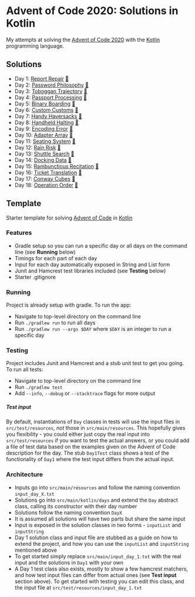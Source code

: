 # Advent of Code 2020: Solutions in Kotlin

My attempts at solving the [Advent of Code 2020](https://adventofcode.com/2020) with
the [Kotlin](https://kotlinlang.org/)
programming language.

## Solutions

- Day 1: [Report Repair](https://adventofcode.com/2020/day/1) [🙌](https://github.com/andilau/advent-of-code-2020/blob/main/src/main/kotlin/days/Day1.kt)
- Day 2: [Password Philosophy](https://adventofcode.com/2020/day/2) [🙌](https://github.com/andilau/advent-of-code-2020/blob/main/src/main/kotlin/days/Day2.kt)
- Day 3: [Toboggan Trajectory](https://adventofcode.com/2020/day/3) [🙌](https://github.com/andilau/advent-of-code-2020/blob/main/src/main/kotlin/days/Day3.kt)
- Day 4: [Passport Processing](https://adventofcode.com/2020/day/4) [🙌](https://github.com/andilau/advent-of-code-2020/blob/main/src/main/kotlin/days/Day4.kt)
- Day 5: [Binary Boarding](https://adventofcode.com/2020/day/5) [🙌](https://github.com/andilau/advent-of-code-2020/blob/main/src/main/kotlin/days/Day5.kt)
- Day 6: [Custom Customs](https://adventofcode.com/2020/day/6) [🙌](https://github.com/andilau/advent-of-code-2020/blob/main/src/main/kotlin/days/Day6.kt)
- Day 7: [Handy Haversacks](https://adventofcode.com/2020/day/7) [🙌](https://github.com/andilau/advent-of-code-2020/blob/main/src/main/kotlin/days/Day7.kt)
- Day 8: [Handheld Halting](https://adventofcode.com/2020/day/8)  [🤩](https://github.com/andilau/advent-of-code-2020/blob/main/src/main/kotlin/days/Day8.kt)
- Day 9: [Encoding Error](https://adventofcode.com/2020/day/9) [🤩](https://github.com/andilau/advent-of-code-2020/blob/main/src/main/kotlin/days/Day9.kt)
- Day 10: [Adapter Array](https://adventofcode.com/2020/day/10) [🤩](https://github.com/andilau/advent-of-code-2020/blob/main/src/main/kotlin/days/Day10.kt)
- Day 11: [Seating System](https://adventofcode.com/2020/day/11) [🤩](https://github.com/andilau/advent-of-code-2020/blob/main/src/main/kotlin/days/Day11.kt)
- Day 12: [Rain Risk](https://adventofcode.com/2020/day/12) [🙌](https://github.com/andilau/advent-of-code-2020/blob/main/src/main/kotlin/days/Day12.kt)
- Day 13: [Shuttle Search](https://adventofcode.com/2020/day/13) [🤩](https://github.com/andilau/advent-of-code-2020/blob/main/src/main/kotlin/days/Day13.kt)
- Day 14: [Docking Data](https://adventofcode.com/2020/day/14) [🤩](https://github.com/andilau/advent-of-code-2020/blob/main/src/main/kotlin/days/Day14.kt)
- Day 15: [Rambunctious Recitation](https://adventofcode.com/2020/day/15) [🙌](https://github.com/andilau/advent-of-code-2020/blob/main/src/main/kotlin/days/Day15.kt)
- Day 16: [Ticket Translation](https://adventofcode.com/2020/day/16) [🤩](https://github.com/andilau/advent-of-code-2020/blob/main/src/main/kotlin/days/Day16.kt)
- Day 17: [Conway Cubes](https://adventofcode.com/2020/day/17) [🤩](https://github.com/andilau/advent-of-code-2020/blob/main/src/main/kotlin/days/Day17.kt)
- Day 18: [Operation Order](https://adventofcode.com/2020/day/18) [🤩](https://github.com/andilau/advent-of-code-2020/blob/main/src/main/kotlin/days/Day18.kt)

## Template

Starter template for solving [Advent of Code](https://adventofcode.com) in [Kotlin](https://kotlinlang.org/)

### Features

* Gradle setup so you can run a specific day or all days on the command line (see **Running** below)
* Timings for each part of each day
* Input for each day automatically exposed in String and List form
* Junit and Hamcrest test libraries included (see **Testing** below)
* Starter .gitignore

### Running

Project is already setup with gradle. To run the app:

* Navigate to top-level directory on the command line
* Run `./gradlew run` to run all days
* Run `./gradlew run --args $DAY` where `$DAY` is an integer to run a specific day

### Testing

Project includes Junit and Hamcrest and a stub unit test to get you going. To run all tests:

* Navigate to top-level directory on the command line
* Run `./gradlew test`
* Add `--info`, `--debug` or `--stacktrace` flags for more output

##### Test input

By default, instantiations of `Day` classes in tests will use the input files in `src/test/resources`, _not_ those in `src/main/resources`.
This hopefully gives you flexibility - you could either just copy the real input into `src/test/resources` if you want to test
the actual answers, or you could add a file of test data based on the examples given on the Advent of Code description for the day.
The stub `Day1Test` class shows a test of the functionality of `Day1` where the test input differs from the actual input.

### Architecture

* Inputs go into `src/main/resources` and follow the naming convention `input_day_X.txt`
* Solutions go into `src/main/kotlin/days` and extend the `Day` abstract class, calling its constructor with their day number 
* Solutions follow the naming convention `DayX`
* It is assumed all solutions will have two parts but share the same input
* Input is exposed in the solution classes in two forms - `inputList` and `inputString`
* Day 1 solution class and input file are stubbed as a guide on how to extend the project,
and how you can use the `inputList` and `inputString` mentioned above
* To get started simply replace `src/main/input_day_1.txt` with the real input and the solutions in `Day1` with your own
* A Day 1 test class also exists, mostly to show a few hamcrest matchers, and how test input files can differ from actual ones (see **Test input** section above).
To get started with testing you can edit this class, and the input file at `src/test/resources/input_day_1.txt`
